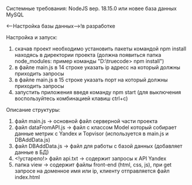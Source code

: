 Системные требования:
   NodeJS вер. 18.15.0 или новее
   база данных MySQL

<--Настройка базы данных-->!в разработке

Настройка и запуск:
   1. скачав проект необходимо установить пакеты командой npm install находясь в директории проекта (должна появиться папка node_modules: пример команды "D:\truecode> npm install")
   2. в файле main.js в 14 строке указать ip адресс на который должны приходить запросы
   3. в файле main.js в 15 строке указать порт на который должны приходить запросы
   4. запустить приложения введя команду npm start (для выключения воспользуйтесь комбинацией клавиш ctrl+c)

Описание структуры:
   1. файл main.js -> основной файл серверной части проекта
   2. файл dataFromAPI.js -> файл с классом Model который собирает данные метрик с Yandex и Topvisor (используется в main.js и DBAddData.js)
   3. файл DBAddData.js -> файл для работы с базой данных (добавляет данные в БД) 
   4. <!устарело!> файл api.txt -> содержит запросы к API Yandex  
   5. папка view -> содержит файлы front-end (html, css, js), при get запросе на доменное имя или ip, клиенту отправляется файл index.html